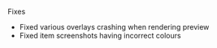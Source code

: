 Fixes
- Fixed various overlays crashing when rendering preview
- Fixed item screenshots having incorrect colours
